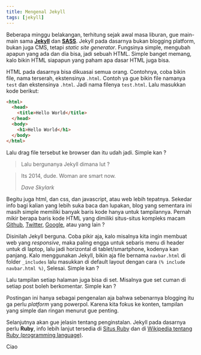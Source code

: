 ```yaml
---
title: Mengenal Jekyll
tags: [jekyll]
---
```


Beberapa minggu belakangan, terhitung sejak awal masa liburan, gue main-main sama [**Jekyll**](http://jekyllrb.com "Jekyll") dan [**SASS**](http://sass-lang.com "SASS"). Jekyll pada dasarnya bukan blogging platform, bukan juga CMS, tetapi *static site generator*. Fungsinya simple, mengubah apapun yang ada dan dia bisa, jadi sebuah HTML. Simple banget memang, kalo bikin HTML siapapun yang paham apa dasar HTML juga bisa.

HTML pada dasarnya bisa dikuasai semua orang. Contohnya, coba bikin file, nama terserah, ekstensinya `.html`. Contoh ya gue bikin file namanya `test` dan ekstensinya `.html`. Jadi nama filenya `test.html`. Lalu masukkan kode berikut:

```html
<html>
  <head>
    <title>Hello World</title>
  </head>
  <body>
    <h1>Hello World</h1>
  </body>
</html>
```

Lalu drag file tersebut ke browser dan itu udah jadi. Simple kan ?

> Lalu bergunanya Jekyll dimana lut ?

>Its 2014, dude. Woman are smart now.
>
> <cite>Dave Skylark</cite>

Begitu juga html, dan css, dan javascript, atau web lebih tepatnya.
Sekedar info bagi kalian yang lebih suka baca dan lupakan, blog yang sementara ini masih simple memiliki banyak baris kode hanya untuk tampilannya. Pernah mikir berapa baris kode HTML yang dimiliki situs-situs kompleks macam [Github](https://github.com), [Twitter](https://twitter.com), [Google](https://google.com), atau yang lain ?

Disinilah Jekyll berguna. Coba pikir aja, kalo misalnya kita ingin membuat web yang *responsive*, maka paling engga untuk sebaris menu di header untuk di laptop, lalu jadi horizontal di tablet/smartphone, kodenya kan panjang. Kalo menggunakan Jekyll, bikin aja file bernama `navbar.html` di folder `_includes` lalu masukkan di default layout dengan cara `(% include navbar.html %)`, Selesai.
Simple kan ?

Lalu tampilan setiap halaman juga bisa di set. Misalnya gue set cuman di setiap post boleh berkomentar.
Simple kan ?

Postingan ini hanya sebagai pengenalan aja bahwa sebenarnya blogging itu ga perlu *platform* yang powerpol. Karena kita fokus ke konten, tampilan yang simple dan ringan menurut gue penting.

Selanjutnya akan gue jelasin tentang penginstalan. Jekyll pada dasarnya perlu **Ruby**, info lebih lanjut tersedia di [Situs Ruby](https://www.ruby-lang.org/en/ "Ruby Programming Language") dan di [Wikipedia tentang Ruby (programming language)](https://en.wikipedia.org/wiki/Ruby_(programming_language) "Ruby (programming language)").

Ciao

